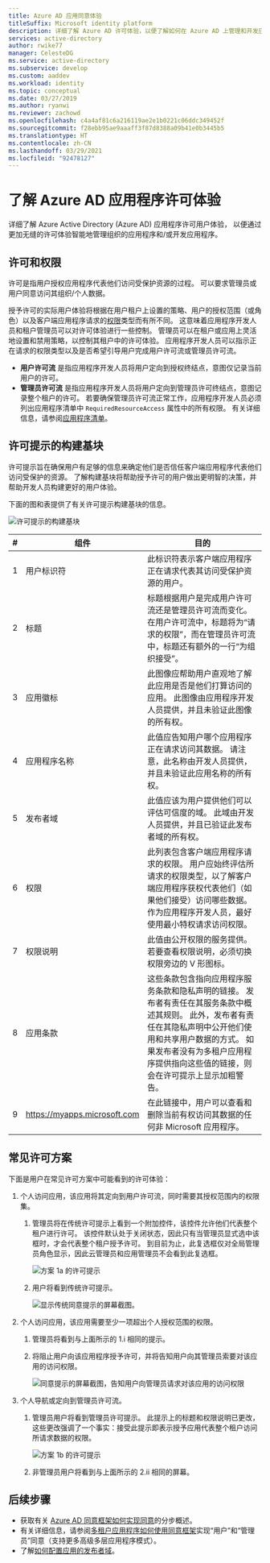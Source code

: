 ```yaml
---
title: Azure AD 应用同意体验
titleSuffix: Microsoft identity platform
description: 详细了解 Azure AD 许可体验，以便了解如何在 Azure AD 上管理和开发应用程序时使用它
services: active-directory
author: rwike77
manager: CelesteDG
ms.service: active-directory
ms.subservice: develop
ms.custom: aaddev
ms.workload: identity
ms.topic: conceptual
ms.date: 03/27/2019
ms.author: ryanwi
ms.reviewer: zachowd
ms.openlocfilehash: c4a4af81c6a216119ae2e1b0221c06ddc349452f
ms.sourcegitcommit: f28ebb95ae9aaaff3f87d8388a09b41e0b3445b5
ms.translationtype: HT
ms.contentlocale: zh-CN
ms.lasthandoff: 03/29/2021
ms.locfileid: "92478127"
---
```

# <a name="understanding-azure-ad-application-consent-experiences"></a>了解 Azure AD 应用程序许可体验

详细了解 Azure Active Directory (Azure AD) 应用程序许可用户体验， 以便通过更加无缝的许可体验智能地管理组织的应用程序和/或开发应用程序。

## <a name="consent-and-permissions"></a>许可和权限

许可是指用户授权应用程序代表他们访问受保护资源的过程。 可以要求管理员或用户同意访问其组织/个人数据。

授予许可的实际用户体验将根据在用户租户上设置的策略、用户的授权范围（或角色）以及客户端应用程序请求的[权限](../azuread-dev/v1-permissions-consent.md)类型而有所不同。 这意味着应用程序开发人员和租户管理员可以对许可体验进行一些控制。 管理员可以在租户或应用上灵活地设置和禁用策略，以控制其租户中的许可体验。 应用程序开发人员可以指示正在请求的权限类型以及是否希望引导用户完成用户许可流或管理员许可流。

- **用户许可流** 是指应用程序开发人员将用户定向到授权终结点，意图仅记录当前用户的许可。
- **管理员许可流** 是指应用程序开发人员将用户定向到管理员许可终结点，意图记录整个租户的许可。 若要确保管理员许可流正常工作，应用程序开发人员必须列出应用程序清单中 `RequiredResourceAccess` 属性中的所有权限。 有关详细信息，请参阅[应用程序清单](./reference-app-manifest.md)。

## <a name="building-blocks-of-the-consent-prompt"></a>许可提示的构建基块

许可提示旨在确保用户有足够的信息来确定他们是否信任客户端应用程序代表他们访问受保护的资源。 了解构建基块将帮助授予许可的用户做出更明智的决策，并帮助开发人员构建更好的用户体验。

下面的图和表提供了有关许可提示构建基块的信息。

![许可提示的构建基块](./media/application-consent-experience/consent_prompt.png)

| # | 组件 | 目的 |
| ----- | ----- | ----- |
| 1 | 用户标识符 | 此标识符表示客户端应用程序正在请求代表其访问受保护资源的用户。 |
| 2 | 标题 | 标题根据用户是完成用户许可流还是管理员许可流而变化。 在用户许可流中，标题将为“请求的权限”，而在管理员许可流中，标题还有额外的一行“为组织接受”。 |
| 3 | 应用徽标 | 此图像应帮助用户直观地了解此应用是否是他们打算访问的应用。 此图像由应用程序开发人员提供，并且未验证此图像的所有权。 |
| 4 | 应用程序名称 | 此值应告知用户哪个应用程序正在请求访问其数据。 请注意，此名称由开发人员提供，并且未验证此应用名称的所有权。 |
| 5 | 发布者域 | 此值应该为用户提供他们可以评估可信度的域。 此域由开发人员提供，并且已验证此发布者域的所有权。 |
| 6 | 权限 | 此列表包含客户端应用程序请求的权限。 用户应始终评估所请求的权限类型，以了解客户端应用程序获权代表他们（如果他们接受）访问哪些数据。 作为应用程序开发人员，最好使用最小特权请求访问权限。 |
| 7 | 权限说明 | 此值由公开权限的服务提供。 若要查看权限说明，必须切换权限旁边的 V 形图标。 |
| 8 | 应用条款 | 这些条款包含指向应用程序服务条款和隐私声明的链接。 发布者有责任在其服务条款中概述其规则。 此外，发布者有责任在其隐私声明中公开他们使用和共享用户数据的方式。 如果发布者没有为多租户应用程序提供指向这些值的链接，则会在许可提示上显示加粗警告。 |
| 9 | https://myapps.microsoft.com | 在此链接中，用户可以查看和删除当前有权访问其数据的任何非 Microsoft 应用程序。 |

## <a name="common-consent-scenarios"></a>常见许可方案

下面是用户在常见许可方案中可能看到的许可体验：

1. 个人访问应用，该应用将其定向到用户许可流，同时需要其授权范围内的权限集。
    
    1. 管理员将在传统许可提示上看到一个附加控件，该控件允许他们代表整个租户进行许可。 该控件默认处于关闭状态，因此只有当管理员显式选中该框时，才会代表整个租户授予许可。 到目前为止，此复选框仅对全局管理员角色显示，因此云管理员和应用管理员不会看到此复选框。

        ![方案 1a 的许可提示](./media/application-consent-experience/consent_prompt_1a.png)
    
    2. 用户将看到传统许可提示。

        ![显示传统同意提示的屏幕截图。](./media/application-consent-experience/consent_prompt_1b.png)

2. 个人访问应用，该应用需要至少一项超出个人授权范围的权限。
    1. 管理员将看到与上面所示的 1.i 相同的提示。
    2. 将阻止用户向该应用程序授予许可，并将告知用户向其管理员索要对该应用的访问权限。 
                
        ![同意提示的屏幕截图，告知用户向管理员请求对该应用的访问权限](./media/application-consent-experience/consent_prompt_2b.png)

3. 个人导航或定向到管理员许可流。
    1. 管理员用户将看到管理员许可提示。 此提示上的标题和权限说明已更改，这些更改强调了一个事实：接受此提示即表示授予应用代表整个租户访问所请求数据的权限。
        
        ![方案 1b 的许可提示](./media/application-consent-experience/consent_prompt_3a.png)
        
    1. 非管理员用户将看到与上面所示的 2.ii 相同的屏幕。

## <a name="next-steps"></a>后续步骤
- 获取有关 [Azure AD 同意框架如何实现同意](./quickstart-register-app.md)的分步概述。
- 有关详细信息，请参阅[多租户应用程序如何使用同意框架](./howto-convert-app-to-be-multi-tenant.md)实现“用户”和“管理员”同意（支持更多高级多层应用程序模式）。
- 了解[如何配置应用的发布者域](howto-configure-publisher-domain.md)。